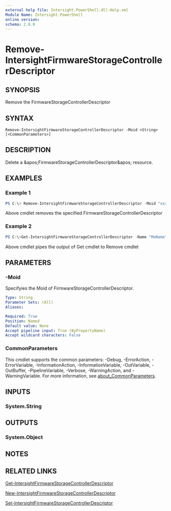 ```yaml
---
external help file: Intersight.PowerShell.dll-Help.xml
Module Name: Intersight.PowerShell
online version:
schema: 2.0.0
---
```


# Remove-IntersightFirmwareStorageControllerDescriptor

## SYNOPSIS
Remove the FirmwareStorageControllerDescriptor

## SYNTAX

```
Remove-IntersightFirmwareStorageControllerDescriptor -Moid <String> [<CommonParameters>]
```

## DESCRIPTION
Delete a &amp;apos;FirmwareStorageControllerDescriptor&amp;apos; resource.

## EXAMPLES

### Example 1
```powershell
PS C:\> Remove-IntersightFirmwareStorageControllerDescriptor -Moid "xxxxxxxxxxxxxxxxxxxxxxxxxxx"
```
Above cmdlet removes the specified FirmwareStorageControllerDescriptor 

### Example 2
```powershell
PS C:\>Get-IntersightFirmwareStorageControllerDescriptor -Name "MoName"|  Remove-IntersightFirmwareStorageControllerDescriptor
```
Above cmdlet pipes the output of Get cmdlet to Remove cmdlet

## PARAMETERS

### -Moid
Specifyies the Moid of FirmwareStorageControllerDescriptor.

```yaml
Type: String
Parameter Sets: (All)
Aliases:

Required: True
Position: Named
Default value: None
Accept pipeline input: True (ByPropertyName)
Accept wildcard characters: False
```

### CommonParameters
This cmdlet supports the common parameters: -Debug, -ErrorAction, -ErrorVariable, -InformationAction, -InformationVariable, -OutVariable, -OutBuffer, -PipelineVariable, -Verbose, -WarningAction, and -WarningVariable. For more information, see [about_CommonParameters](http://go.microsoft.com/fwlink/?LinkID=113216).

## INPUTS

### System.String

## OUTPUTS

### System.Object
## NOTES

## RELATED LINKS

[Get-IntersightFirmwareStorageControllerDescriptor](./Get-IntersightFirmwareStorageControllerDescriptor.md)

[New-IntersightFirmwareStorageControllerDescriptor](./New-IntersightFirmwareStorageControllerDescriptor.md)

[Set-IntersightFirmwareStorageControllerDescriptor](./Set-IntersightFirmwareStorageControllerDescriptor.md)

